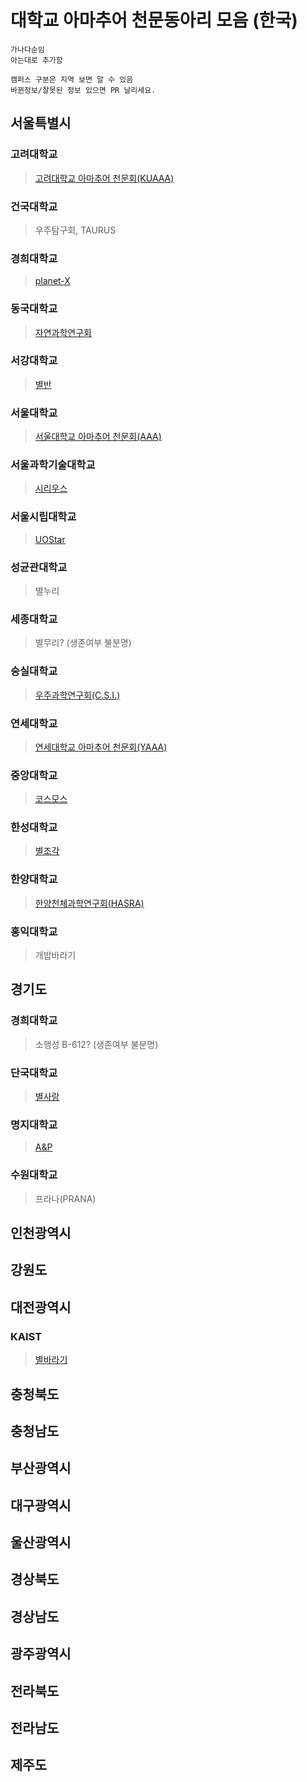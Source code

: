 # 대학교 아마추어 천문동아리 모음 (한국)

``` 
가나다순임
아는대로 추가함

캠퍼스 구분은 지역 보면 알 수 있음
바뀐정보/잘못된 정보 있으면 PR 날리세요.
```

## 서울특별시
### 고려대학교
> [고려대학교 아마추어 천문회(KUAAA)](https://www.facebook.com/KUAAA1982)

### 건국대학교
> 우주탐구회, TAURUS

### 경희대학교
> [planet-X](https://www.instagram.com/khu_planet_x/)

### 동국대학교
> [자연과학연구회](https://www.facebook.com/dongguknsa/)

### 서강대학교
> [별반](https://sogang-astronomy.github.io)

### 서울대학교
> [서울대학교 아마추어 천문회(AAA)](https://www.snuaaa.net)
 
### 서울과학기술대학교
> [시리우스](https://www.facebook.com/seoultechsirius)

### 서울시립대학교
> [UOStar](https://www.facebook.com/UOStar-730232667159891/)

### 성균관대학교
> 별누리

### 세종대학교
> 별무리? (생존여부 불분명)

### 숭실대학교
> [우주과학연구회(C.S.I.)](https://www.facebook.com/ssucsi)

### 연세대학교
> [연세대학교 아마추어 천문회(YAAA)](https://www.facebook.com/YAAA1985)

### 중앙대학교
> [코스모스](https://www.instagram.com/caucosmos/)

### 한성대학교
> [별조각](https://www.facebook.com/%ED%95%9C%EC%84%B1%EB%8C%80%ED%95%99%EA%B5%90-%EB%B3%84%EC%A1%B0%EA%B0%81-642477002566674/)

### 한양대학교
> [한양천체과학연구회(HASRA)](https://www.facebook.com/PageOfHASRA)

### 홍익대학교
> 개밥바라기

## 경기도
### 경희대학교
> 소행성 B-612? (생존여부 불분명)

### 단국대학교
> [별사랑](https://www.instagram.com/dku_duaaa/)

### 명지대학교
> [A&P](https://www.instagram.com/mjuclub._.anp/)

### 수원대학교
> 프라나(PRANA)

## 인천광역시

## 강원도

## 대전광역시
### KAIST
> [별바라기](http://starflower.club/)



## 충청북도

## 충청남도

## 부산광역시

## 대구광역시

## 울산광역시

## 경상북도

## 경상남도

## 광주광역시

## 전라북도

## 전라남도

## 제주도
